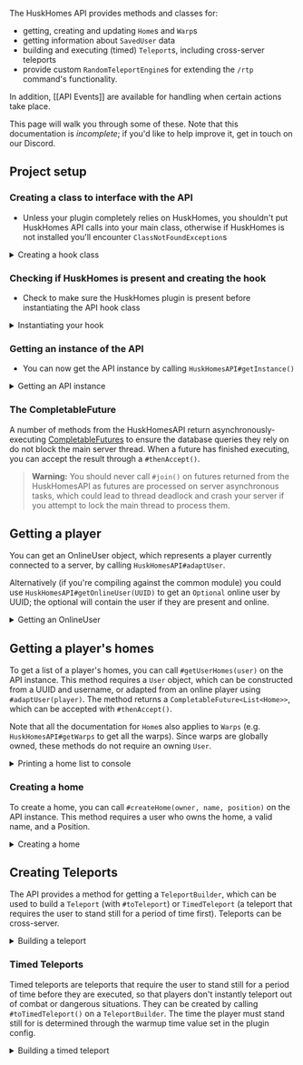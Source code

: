 The HuskHomes API provides methods and classes for:

* getting, creating and updating `Home`s and `Warp`s
* getting information about `SavedUser` data
* building and executing (timed) `Teleport`s, including cross-server teleports
* provide custom `RandomTeleportEngine`s for extending the `/rtp` command's functionality.

In addition, [[API Events]] are available for handling when certain actions take place.

This page will walk you through some of these. Note that this documentation is *incomplete*; if you'd like to help improve it, get in touch on our Discord.

## Project setup
### Creating a class to interface with the API
- Unless your plugin completely relies on HuskHomes, you shouldn't put HuskHomes API calls into your main class, otherwise if HuskHomes is not installed you'll encounter `ClassNotFoundException`s

<details>
<summary>Creating a hook class</summary>

```java
public class HuskHomesAPIHook {

    public HuskHomesAPIHook() {
        // Ready to do stuff with the API
    }

}
```
</details>

### Checking if HuskHomes is present and creating the hook
- Check to make sure the HuskHomes plugin is present before instantiating the API hook class

<details>
<summary>Instantiating your hook</summary>

```java
public class MyPlugin extends JavaPlugin {

    public HuskHomesAPIHook huskHomesHook;

    @Override
    public void onEnable() {
        if (Bukkit.getPluginManager().getPlugin("HuskHomes") != null) {
            this.huskHomesHook = new HuskHomesAPIHook();
        }
    }
}
```
</details>

### Getting an instance of the API
- You can now get the API instance by calling `HuskHomesAPI#getInstance()`

<details>
<summary>Getting an API instance</summary>

```java
import net.william278.huskhomes.api.HuskHomesAPI;

public class HuskHomesAPIHook {

    private final HuskHomesAPI huskHomesAPI;

    public HuskHomesAPIHook() {
        this.huskHomesAPI = HuskHomesAPI.getInstance();
    }

}
```
</details>

### The CompletableFuture
A number of methods from the HuskHomesAPI return asynchronously-executing [CompletableFutures](https://www.baeldung.com/java-completablefuture) to ensure the database queries they rely on do not block the main server thread. When a future has finished executing, you can accept the result through a `#thenAccept()`. 

> **Warning:** You should never call `#join()` on futures returned from the HuskHomesAPI as futures are processed on server asynchronous tasks, which could lead to thread deadlock and crash your server if you attempt to lock the main thread to process them.

## Getting a player
You can get an OnlineUser object, which represents a player currently connected to a server, by calling `HuskHomesAPI#adaptUser`.

Alternatively (if you're compiling against the common module) you could use `HuskHomesAPI#getOnlineUser(UUID)` to get an `Optional` online user by UUID; the optional will contain the user if they are present and online.

<details>
<summary>Getting an OnlineUser</summary>

```java
public class HuskHomesAPIHook {

    private final HuskHomesAPI huskHomesAPI;

    // This method prints out a player's homes into console using stdout
    public void getAnOnlineUser(UUID uuid) {
        OnlineUser user = huskHomesAPI.adaptUser(Bukkit.getPlayer(uuid));
        System.out.println("Found " + user.getUsername() + "!");
        Optional<OnlineUser> otherMethod = huskHomesAPI.getOnlineUser(uuid);
    }

}
```
</details>

## Getting a player's homes
To get a list of a player's homes, you can call `#getUserHomes(user)` on the API instance. This method requires a `User` object, which can be constructed from a UUID and username, or adapted from an online player using `#adaptUser(player)`. The method returns a `CompletableFuture<List<Home>>`, which can be accepted with `#thenAccept()`.

Note that all the documentation for `Home`s also applies to `Warps` (e.g. `HuskHomesAPI#getWarps` to get all the warps). Since warps are globally owned, these methods do not require an owning `User`.

<details>
<summary>Printing a home list to console</summary>

```java
public class HuskHomesAPIHook {

    private final HuskHomesAPI huskHomesAPI;

    // This method prints out a player's homes into console using stdout
    public void printPlayerHomes(UUID uuid) {
        // Use this to adapt an online player to an OnlineUser, which extends User (accepted by getUserHomes).
        // To get the homes of an offline user, use: User.of(uuid, username);
        OnlineUser user = huskHomesAPI.adaptUser(Bukkit.getPlayer(uuid));
        
        // A lot of HuskHomes' API methods return as futures which execute asynchronously.
        huskHomesAPI.getUserHomes(user).thenAccept(homeList -> { // Use #thenAccept(data) to run after the future has executed with data
            for (Home home : homeList) {
                // The home and warp object both extend SavedPosition, which maps a position object to a name and description
                System.out.println(home.meta.name); // It's best to use your plugin logger, but this is just an example.
            }
        });
        
        // You can also get a specific home by name using #getUserHome(user, name)
        huskHomesAPI.getUserHome(user, "example").thenAccept(optionalHome -> {
            // #getUserHome returns an Optional wrapper, so we need to run #ifPresent() first and call #get() to retrieve it if it exists
            if (optionalHome.isPresent()) {
                System.out.println("Found " + user.getUsername() + "'s home: " + optionalHome.get().getName());
            } else {
                System.out.println("Home not found");
            }
        });
    }

}
```
</details>

### Creating a home
To create a home, you can call `#createHome(owner, name, position)` on the API instance. This method requires a user who owns the home, a valid name, and a Position.

<details>
<summary>Creating a home</summary>

```java
public class HuskHomesAPIHook {

    private final HuskHomesAPI huskHomesAPI;

    // This method creates a home with the name "example" at the player's current location
    public void createHome(Player owner) {
        // Use this to adapt an online player to an OnlineUser, which extends User (accepted by createHome).
        OnlineUser onlineUser = huskHomesAPI.adaptUser(player);
        
        // We can get an OnlineUser's Position with #getPosition, which we can pass here to createHome
        try {
            huskHomesAPI.createHome(onlineUser, "example", onlineUser.getPosition());
        } catch (ValidationException e) {
            // Homes will be validated, and if validation fails a ValidationException will be thrown.
            // This can happen if the user has too many homes, or if its metadata is invalid (name, description, etc)
            // You should catch ValidationExceptions, determine what caused it (#getType) and handle it appropriately.
            owner.sendMessage(ChatColor.RED + "Failed to create example home: " + e.getType());
        }
    }
}
```
</details>

## Creating Teleports
The API provides a method for getting a `TeleportBuilder`, which can be used to build a `Teleport` (with `#toTeleport`) or `TimedTeleport` (a teleport that requires the user to stand still for a period of time first). Teleports can be cross-server.

<details>
<summary>Building a teleport</summary>

```java
public class HuskHomesAPIHook {

    private final HuskHomesAPI huskHomesAPI;

    // This teleports a player to 128, 64, 128 on the server "server"
    public void teleportPlayer(Player player) {
        OnlineUser onlineUser = huskHomesAPI.adaptUser(player);

        // The TeleportBuilder accepts a class that extends Target. This can be a Username or a Position (or a Home/Warp, which extends Position)
        // * Note that the World object needs the name and UID of the world.
        // * The UID will be used if the world can't be found by name. You can just pass it a random UUID if you don't have it.
        Position position = Position.at(
            128, 64, 128,
            World.from("world", UUID.randomUUID()), "server"
        );

        // To construct a teleport, get a TeleportBuilder with #teleportBuilder
        huskHomesAPI.teleportBuilder()
            .teleporter(onlineUser) // The person being teleported
            .target(position) // The target position
            .buildAndComplete(false); // This builds and executes the teleport instantly.
        
        // The `true` flag we passed above indicates we want an instant teleport (as opposed to a timed teleport)
    }

}
```
</details>

### Timed Teleports
Timed teleports are teleports that require the user to stand still for a period of time before they are executed, so that players don't instantly teleport out of combat or dangerous situations. They can be created by calling `#toTimedTeleport()` on a `TeleportBuilder`. The time the player must stand still for is determined through the warmup time value set in the plugin config.

<details>
<summary>Building a timed teleport</summary>

```java
public class HuskHomesAPIHook {

    private final HuskHomesAPI huskHomesAPI;

    // This performs a timed teleport to tp a player to another online player with the username "William278"
    public void teleportPlayer(Player player) {
        OnlineUser onlineUser = huskHomesAPI.adaptUser(player);
        Target targetUsername = Target.username("William278"); // Get a target by a username, who can be online on this server/a server on the network (cross-server teleport).

        try {
            huskHomesAPI.teleportBuilder()
                .teleporter(onlineUser)
                .target(targetUsername)
                .toTimedTeleport() // Instead of running buildAndComplete, we can get the Teleport object itself this way.
                .execute(); // A timed teleport will throw a TeleportationException if the player moves/takes damage during the warmup, or if the target is not found.
        } catch(TeleportationException e) { // Since this doesn't catch the TeleportException (buildAndComplete does!), we need to do this.
            // Use TeleportException#displayMessage() to display why the teleport failed to the user.
            e.displayMessage(onlineUser);
        }
    }

}
```
</details>